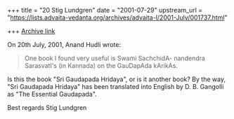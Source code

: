 +++
title = "20 Stig Lundgren"
date = "2001-07-29"
upstream_url = "https://lists.advaita-vedanta.org/archives/advaita-l/2001-July/001737.html"

+++
[Archive link](https://lists.advaita-vedanta.org/archives/advaita-l/2001-July/001737.html)

On 20th July, 2001, Anand Hudli wrote:

> One book I found very useful is Swami SachchidA-
> nandendra SarasvatI's (in Kannada) on the GauDapAda kArikAs.

Is this the book "Sri Gaudapada Hridaya", or is it another book?
By the way, "Sri Gaudapada Hridaya" has been translated into
English by D. B. Gangolli as "The Essential Gaudapada".

Best regards
Stig Lundgren


